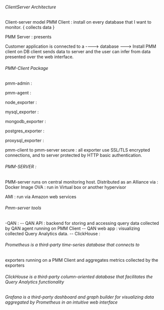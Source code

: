 ###### ClientServer Architecture 

Client-server model
PMM Client : install on every database that I want to monitor.
{ collects data }

PMM Server : presents 

Customer application is connected to a ----> database ---> Install PMM client on DB 
client sends data to server and the user can infer from data presented over the web interface.

###### PMM-Client Package

pmm-admin :

pmm-agent :

node_exporter : 

mysql_exporter :

mongodb_exporter : 

postgres_exporter : 

proxysql_exporter : 



pmm-client to pmm-server secure  : all exporter use   SSL/TLS encrypted connections,
and to server protected by HTTP basic authentication.

###### PMM-SERVER :

PMM-server runs on central monitoring host.
Distributed as an Alliance via :
Docker Image
OVA : run in Virtual box or another hypervisor

AMI : run via Amazon web services

  
###### Pmm-server tools 
-QAN :
   -- QAN API :  backend for storing and accessing query data collected by QAN agent running on PMM Client 
   -- QAN web app : visualizing collected Query Analytics data.
   -- ClickHouse :
   
###### Prometheus is a third-party time-series database that connects to 
exporters running on a PMM Client and aggregates metrics collected by the exporters
###### ClickHouse is a third-party column-oriented database that facilitates the Query Analytics functionality
###### Grafana is a third-party dashboard and graph builder for visualizing data aggregated by Prometheus in an intuitive web interface
######
